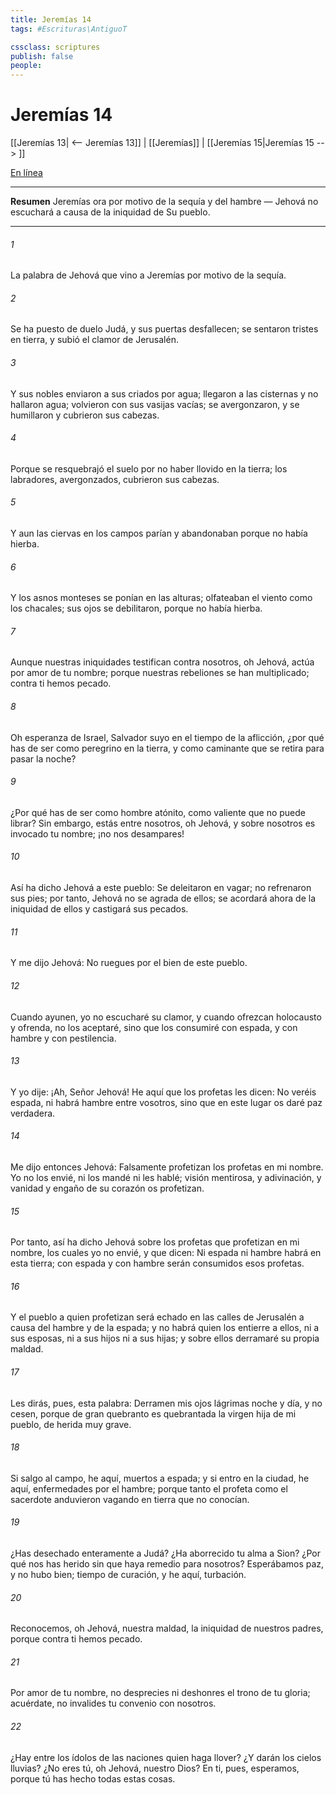 ```yaml
---
title: Jeremías 14
tags: #Escrituras\AntiguoT

cssclass: scriptures
publish: false
people:
---
```


# Jeremías 14
[[Jeremías 13| <-- Jeremías 13]] | [[Jeremías]] | [[Jeremías 15|Jeremías 15 --> ]]

[En línea](https://churchofjesuschrist.org/study/scriptures/ot/jer/14?lang=spa)

---
__Resumen__
Jeremías ora por motivo de la sequía y del hambre — Jehová no escuchará a causa de la iniquidad de Su pueblo.

---
###### 1 
La palabra de Jehová que vino a Jeremías por motivo de la sequía.

###### 2 
Se ha puesto de duelo Judá, y sus puertas desfallecen; se sentaron tristes en tierra, y subió el clamor de Jerusalén.

###### 3 
Y sus nobles enviaron a sus criados por agua; llegaron a las cisternas y no hallaron agua; volvieron con sus vasijas vacías; se avergonzaron, y se humillaron y cubrieron sus cabezas.

###### 4 
Porque se resquebrajó el suelo por no haber llovido en la tierra; los labradores, avergonzados, cubrieron sus cabezas.

###### 5 
Y aun las ciervas en los campos parían y abandonaban  porque no había hierba.

###### 6 
Y los asnos monteses se ponían en las alturas; olfateaban el viento como los chacales; sus ojos se debilitaron, porque no había hierba.

###### 7 
Aunque nuestras iniquidades testifican contra nosotros, oh Jehová, actúa por amor de tu nombre; porque nuestras rebeliones se han multiplicado; contra ti hemos pecado.

###### 8 
Oh esperanza de Israel, Salvador suyo en el tiempo de la aflicción, ¿por qué has de ser como peregrino en la tierra, y como caminante que se retira para pasar la noche?

###### 9 
¿Por qué has de ser como hombre atónito, como valiente que no puede librar? Sin embargo, estás entre nosotros, oh Jehová, y sobre nosotros es invocado tu nombre; ¡no nos desampares!

###### 10 
Así ha dicho Jehová a este pueblo: Se deleitaron en vagar; no refrenaron sus pies; por tanto, Jehová no se agrada de ellos; se acordará ahora de la iniquidad de ellos y castigará sus pecados.

###### 11 
Y me dijo Jehová: No ruegues por el bien de este pueblo.

###### 12 
Cuando ayunen, yo no escucharé su clamor, y cuando ofrezcan holocausto y ofrenda, no los aceptaré, sino que los consumiré con espada, y con hambre y con pestilencia.

###### 13 
Y yo dije: ¡Ah, Señor Jehová! He aquí que los profetas les dicen: No veréis espada, ni habrá hambre entre vosotros, sino que en este lugar os daré paz verdadera.

###### 14 
Me dijo entonces Jehová: Falsamente profetizan los profetas en mi nombre. Yo no los envié, ni los mandé ni les hablé; visión mentirosa, y adivinación, y vanidad y engaño de su corazón os profetizan.

###### 15 
Por tanto, así ha dicho Jehová sobre los profetas que profetizan en mi nombre, los cuales yo no envié, y que dicen: Ni espada ni hambre habrá en esta tierra; con espada y con hambre serán consumidos esos profetas.

###### 16 
Y el pueblo a quien profetizan será echado en las calles de Jerusalén a causa del hambre y de la espada; y no habrá quien los entierre a ellos, ni a sus esposas, ni a sus hijos ni a sus hijas; y sobre ellos derramaré su propia maldad.

###### 17 
Les dirás, pues, esta palabra: Derramen mis ojos lágrimas noche y día, y no cesen, porque de gran quebranto es quebrantada la virgen hija de mi pueblo, de herida muy grave.

###### 18 
Si salgo al campo, he aquí, muertos a espada; y si entro en la ciudad, he aquí, enfermedades por el hambre; porque tanto el profeta como el sacerdote anduvieron vagando en tierra que no conocían.

###### 19 
¿Has desechado enteramente a Judá? ¿Ha aborrecido tu alma a Sion? ¿Por qué nos has herido sin que haya remedio para nosotros? Esperábamos paz, y no hubo bien; tiempo de curación, y he aquí, turbación.

###### 20 
Reconocemos, oh Jehová, nuestra maldad, la iniquidad de nuestros padres, porque contra ti hemos pecado.

###### 21 
Por amor de tu nombre, no  desprecies ni deshonres el trono de tu gloria; acuérdate, no invalides tu convenio con nosotros.

###### 22 
¿Hay entre los ídolos de las naciones quien haga llover? ¿Y darán los cielos lluvias? ¿No eres tú, oh Jehová, nuestro Dios? En ti, pues, esperamos, porque tú has hecho todas estas cosas.

